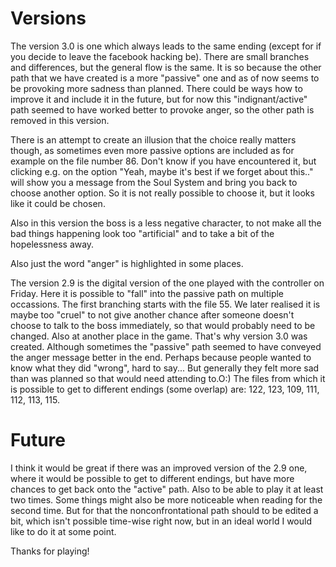# Versions

The version 3.0 is one which always leads to the same ending (except for if you decide to leave the facebook hacking be). There are small branches and differences, but the general flow is the same. It is so because the other path that we have created is a more "passive" one and as of now seems to 
be provoking more sadness than planned. There could be ways how to improve it and include it in the future, but 
for now this "indignant/active" path seemed to have worked better to provoke anger, so the other path is removed in this version.

There is an attempt to create an illusion that the choice really matters though, as sometimes even more passive 
options are included as for example on the file number 86. Don't know if you have encountered it, but clicking e.g.
on the option "Yeah, maybe it's best if we forget about this.." will show you a message from the Soul System and 
bring you back to choose another option. So it is not really possible to choose it, but it looks like it could be chosen. 

Also in this version the boss is a less negative character, to not make all the bad things happening look too "artificial" and to take a bit of the hopelessness away. 

Also just the word "anger" is highlighted in some places. 

The version 2.9 is the digital version of the one played with the controller on Friday. 
Here it is possible to "fall" into the passive path on multiple occassions. The first branching starts with the file 55. We later realised it is maybe too "cruel" to not give another chance after someone doesn't choose to talk to the boss immediately, so that would probably need to be changed. Also at another place in the game. That's why version 3.0 was created. Although sometimes the "passive" path seemed to have conveyed the anger message better in the end. Perhaps because people wanted to know what they did "wrong", hard to say... But generally they felt more sad than was planned so that would need attending to.O:)
The files from which it is possible to get to different endings (some overlap) are: 122, 123, 109, 111, 112, 113, 115. 

# Future

I think it would be great if there was an improved version of the 2.9 one, where it would be possible to get to different endings, but have more chances to get back onto the "active" path. Also to be able to play it at least two times. Some things might also be more noticeable when reading for the second time. But for that the nonconfrontational path should to be edited a bit, which isn't possible time-wise right now, but in an ideal world I would like to do it at some point. 

Thanks for playing! 


